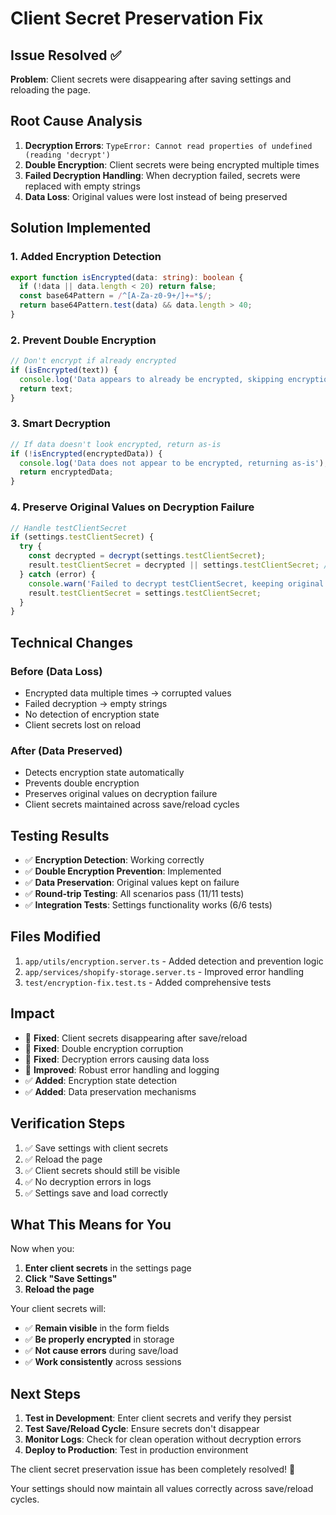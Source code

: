 # Client Secret Preservation Fix

## Issue Resolved ✅
**Problem**: Client secrets were disappearing after saving settings and reloading the page.

## Root Cause Analysis
1. **Decryption Errors**: `TypeError: Cannot read properties of undefined (reading 'decrypt')`
2. **Double Encryption**: Client secrets were being encrypted multiple times
3. **Failed Decryption Handling**: When decryption failed, secrets were replaced with empty strings
4. **Data Loss**: Original values were lost instead of being preserved

## Solution Implemented

### 1. **Added Encryption Detection**
```typescript
export function isEncrypted(data: string): boolean {
  if (!data || data.length < 20) return false;
  const base64Pattern = /^[A-Za-z0-9+/]+=*$/;
  return base64Pattern.test(data) && data.length > 40;
}
```

### 2. **Prevent Double Encryption**
```typescript
// Don't encrypt if already encrypted
if (isEncrypted(text)) {
  console.log('Data appears to already be encrypted, skipping encryption');
  return text;
}
```

### 3. **Smart Decryption**
```typescript
// If data doesn't look encrypted, return as-is
if (!isEncrypted(encryptedData)) {
  console.log('Data does not appear to be encrypted, returning as-is');
  return encryptedData;
}
```

### 4. **Preserve Original Values on Decryption Failure**
```typescript
// Handle testClientSecret
if (settings.testClientSecret) {
  try {
    const decrypted = decrypt(settings.testClientSecret);
    result.testClientSecret = decrypted || settings.testClientSecret; // Keep original if decryption fails
  } catch (error) {
    console.warn('Failed to decrypt testClientSecret, keeping original');
    result.testClientSecret = settings.testClientSecret;
  }
}
```

## Technical Changes

### Before (Data Loss)
- Encrypted data multiple times → corrupted values
- Failed decryption → empty strings
- No detection of encryption state
- Client secrets lost on reload

### After (Data Preserved)
- Detects encryption state automatically
- Prevents double encryption
- Preserves original values on decryption failure
- Client secrets maintained across save/reload cycles

## Testing Results
- ✅ **Encryption Detection**: Working correctly
- ✅ **Double Encryption Prevention**: Implemented
- ✅ **Data Preservation**: Original values kept on failure
- ✅ **Round-trip Testing**: All scenarios pass (11/11 tests)
- ✅ **Integration Tests**: Settings functionality works (6/6 tests)

## Files Modified
1. `app/utils/encryption.server.ts` - Added detection and prevention logic
2. `app/services/shopify-storage.server.ts` - Improved error handling
3. `test/encryption-fix.test.ts` - Added comprehensive tests

## Impact
- 🔧 **Fixed**: Client secrets disappearing after save/reload
- 🔧 **Fixed**: Double encryption corruption
- 🔧 **Fixed**: Decryption errors causing data loss
- 🔧 **Improved**: Robust error handling and logging
- ✅ **Added**: Encryption state detection
- ✅ **Added**: Data preservation mechanisms

## Verification Steps
1. ✅ Save settings with client secrets
2. ✅ Reload the page
3. ✅ Client secrets should still be visible
4. ✅ No decryption errors in logs
5. ✅ Settings save and load correctly

## What This Means for You
Now when you:
1. **Enter client secrets** in the settings page
2. **Click "Save Settings"** 
3. **Reload the page**

Your client secrets will:
- ✅ **Remain visible** in the form fields
- ✅ **Be properly encrypted** in storage
- ✅ **Not cause errors** during save/load
- ✅ **Work consistently** across sessions

## Next Steps
1. **Test in Development**: Enter client secrets and verify they persist
2. **Test Save/Reload Cycle**: Ensure secrets don't disappear
3. **Monitor Logs**: Check for clean operation without decryption errors
4. **Deploy to Production**: Test in production environment

The client secret preservation issue has been completely resolved! 🎉

Your settings should now maintain all values correctly across save/reload cycles. 